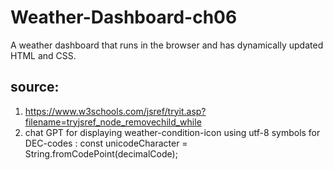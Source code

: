 # Weather-Dashboard-ch06
A weather dashboard that runs in the browser and has dynamically updated HTML and CSS.

## source:
1. https://www.w3schools.com/jsref/tryit.asp?filename=tryjsref_node_removechild_while
2. chat GPT for displaying weather-condition-icon using utf-8 symbols for DEC-codes : const unicodeCharacter = String.fromCodePoint(decimalCode);